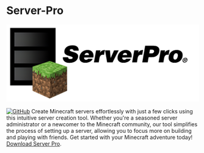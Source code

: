 # Server-Pro
![Server_Pro_Logo](images/img1.png)

<a href='' target="_blank"><img alt='GitHub' src='https://img.shields.io/badge/GitHub-Passing-100000?style=flat&logo=GitHub&logoColor=white&labelColor=2b3838&color=2aae48'/></a>
Create Minecraft servers effortlessly with just a few clicks using this intuitive server creation tool. Whether you're a seasoned server administrator or a newcomer to the Minecraft community, our tool simplifies the process of setting up a server, allowing you to focus more on building and playing with friends.
Get started with your Minecraft adventure today! [Download Server Pro](https://drive.google.com/file/d/1lXEuaVvQSNWbK0g6cAQ10l53FF5gprXM/view?usp=drivesdk).
